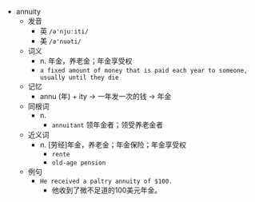 - annuity
  - 发音
    - 英 `/ə'njuːiti/`
    - 美 `/ə'nuəti/`
  - 词义
    - n. 年金，养老金；年金享受权
    - `a fixed amount of money that is paid each year to someone, usually until they die`
  - 记忆
    - annu (年) + ity → 一年发一次的钱 → 年金
  - 同根词
    - n.
      - `annuitant` 领年金者；领受养老金者
  - 近义词
    - n. [劳经]年金，养老金；年金保险；年金享受权
      - `rente`
      - `old-age pension`
  - 例句
    - `He received a paltry annuity of $100.`
      - 他收到了微不足道的100美元年金。

